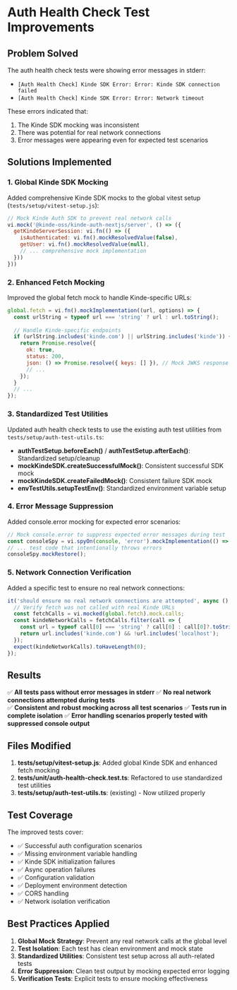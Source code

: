 # Auth Health Check Test Improvements

## Problem Solved

The auth health check tests were showing error messages in stderr:
- `[Auth Health Check] Kinde SDK Error: Error: Kinde SDK connection failed`
- `[Auth Health Check] Kinde SDK Error: Error: Network timeout`

These errors indicated that:
1. The Kinde SDK mocking was inconsistent
2. There was potential for real network connections
3. Error messages were appearing even for expected test scenarios

## Solutions Implemented

### 1. Global Kinde SDK Mocking
Added comprehensive Kinde SDK mocks to the global vitest setup (`tests/setup/vitest-setup.js`):

```javascript
// Mock Kinde Auth SDK to prevent real network calls
vi.mock('@kinde-oss/kinde-auth-nextjs/server', () => ({
  getKindeServerSession: vi.fn(() => ({
    isAuthenticated: vi.fn().mockResolvedValue(false),
    getUser: vi.fn().mockResolvedValue(null),
    // ... comprehensive mock implementation
  }))
}))
```

### 2. Enhanced Fetch Mocking
Improved the global fetch mock to handle Kinde-specific URLs:

```javascript
global.fetch = vi.fn().mockImplementation((url, options) => {
  const urlString = typeof url === 'string' ? url : url.toString();
  
  // Handle Kinde-specific endpoints
  if (urlString.includes('kinde.com') || urlString.includes('kinde')) {
    return Promise.resolve({
      ok: true,
      status: 200,
      json: () => Promise.resolve({ keys: [] }), // Mock JWKS response
      // ...
    });
  }
  // ...
});
```

### 3. Standardized Test Utilities
Updated auth health check tests to use the existing auth test utilities from `tests/setup/auth-test-utils.ts`:

- **authTestSetup.beforeEach()** / **authTestSetup.afterEach()**: Standardized setup/cleanup
- **mockKindeSDK.createSuccessfulMock()**: Consistent successful SDK mock
- **mockKindeSDK.createFailedMock()**: Consistent failure SDK mock  
- **envTestUtils.setupTestEnv()**: Standardized environment variable setup

### 4. Error Message Suppression
Added console.error mocking for expected error scenarios:

```javascript
// Mock console.error to suppress expected error messages during test
const consoleSpy = vi.spyOn(console, 'error').mockImplementation(() => {});
// ... test code that intentionally throws errors
consoleSpy.mockRestore();
```

### 5. Network Connection Verification
Added a specific test to ensure no real network connections:

```javascript
it('should ensure no real network connections are attempted', async () => {
  // Verify fetch was not called with real Kinde URLs
  const fetchCalls = vi.mocked(global.fetch).mock.calls;
  const kindeNetworkCalls = fetchCalls.filter(call => {
    const url = typeof call[0] === 'string' ? call[0] : call[0]?.toString() || '';
    return url.includes('kinde.com') && !url.includes('localhost');
  });
  expect(kindeNetworkCalls).toHaveLength(0);
});
```

## Results

✅ **All tests pass without error messages in stderr**
✅ **No real network connections attempted during tests**  
✅ **Consistent and robust mocking across all test scenarios**
✅ **Tests run in complete isolation**
✅ **Error handling scenarios properly tested with suppressed console output**

## Files Modified

1. **tests/setup/vitest-setup.js**: Added global Kinde SDK and enhanced fetch mocking
2. **tests/unit/auth-health-check.test.ts**: Refactored to use standardized test utilities
3. **tests/setup/auth-test-utils.ts**: (existing) - Now utilized properly

## Test Coverage

The improved tests cover:
- ✅ Successful auth configuration scenarios
- ✅ Missing environment variable handling  
- ✅ Kinde SDK initialization failures
- ✅ Async operation failures
- ✅ Configuration validation
- ✅ Deployment environment detection
- ✅ CORS handling
- ✅ Network isolation verification

## Best Practices Applied

1. **Global Mock Strategy**: Prevent any real network calls at the global level
2. **Test Isolation**: Each test has clean environment and mock state
3. **Standardized Utilities**: Consistent test setup across all auth-related tests
4. **Error Suppression**: Clean test output by mocking expected error logging
5. **Verification Tests**: Explicit tests to ensure mocking effectiveness